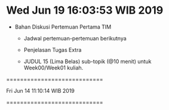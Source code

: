 ---
---

Wed Jun 19 16:03:53 WIB 2019
============================

* Bahan Diskusi Pertemuan Pertama TIM

  * Jadwal pertemuan-pertemuan berikutnya

  * Penjelasan Tugas Extra

  * JUDUL 15 (Lima Belas) sub-topik (@10 menit) untuk Week00/Week01 kuliah.


============================

Fri Jun 14 11:10:14 WIB 2019

============================

